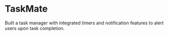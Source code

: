 # TaskMate
Built a task manager with integrated timers and  notification features to alert users upon task completion.
